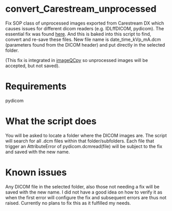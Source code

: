 # convert_Carestream_unprocessed
Fix SOP class of unprocessed images exported from Carestream DX which causes issues for different dicom readers (e.g. IDLffDICOM, pydicom).
The essential fix was found [here](https://stackoverflow.com/questions/71053788/extracting-data-from-a-dicomdir-file-using-pydicom). And this is baked into this script to find, convert and re-save these files. New file name is date_time_kVp_mA.dcm (parameters found from the DICOM header) and put directly in the selected folder.

(This fix is integrated in [imageQCpy](https://github.com/EllenWasbo/imageQCpy/wiki) so unprocessed images will be accepted, but not saved).

# Requirements
pydicom

# What the script does
You will be asked to locate a folder where the DICOM images are. The script will search for all .dcm files within that folder/subfolders. Each file that trigger an AttributeError of pydicom.dcmread(file) will be subject to the fix and saved with the new name.

# Known issues
Any DICOM file in the selected folder, also those not needing a fix will be saved with the new name. I did not have a good idea on how to verify it as when the first error will configure the fix and subsequent errors are thus not raised. Currently no plans to fix this as it fulfilled my needs.

